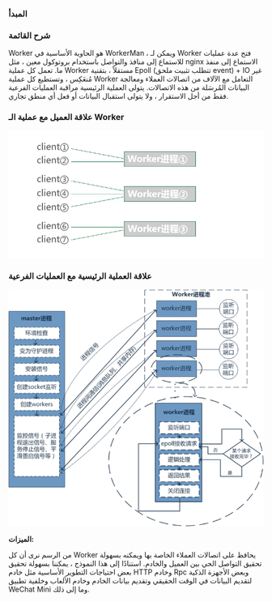 ### المبدأ

### شرح القائمة
Worker هو الحاوية الأساسية في WorkerMan ، ويمكن لـ Worker فتح عدة عمليات للاستماع إلى منافذ والتواصل باستخدام بروتوكول معين ، مثل nginx الاستماع إلى منفذ ما. تعمل كل عملية Worker مستقلاً ، بتقنية Epoll (تتطلب تثبيت ملحق event) + IO غير مُنعَكِس ، وتستطيع كل عملية Worker التعامل مع الآلاف من اتصالات العملاء ومعالجة البيانات المُرسَلة من هذه الاتصالات. يتولى العملية الرئيسية مراقبة العمليات الفرعية فقط من أجل الاستقرار ، ولا يتولى استقبال البيانات أو فعل أي منطق تجاري.

### علاقة العميل مع عملية الـ Worker
![workerman master wokerموديل](images/Worker.png)


### علاقة العملية الرئيسية مع العمليات الفرعية
![workerman master wokerموديل](images/Worker2.png)

**الميزات:**

من الرسم نرى أن كل Worker يحافظ على اتصالات العملاء الخاصة بها ويمكنه بسهولة تحقيق التواصل الحي بين العميل والخادم. استنادًا إلى هذا النموذج ، يمكننا بسهولة تحقيق بعض احتياجات التطوير الأساسية مثل خادم HTTP وخادم Rpc وبعض الأجهزة الذكية لتقديم البيانات في الوقت الحقيقي وتقديم بيانات الخادم وخادم الألعاب وخلفية تطبيق WeChat Mini وما إلى ذلك.
